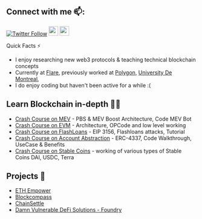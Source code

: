 ## Connect with me 📫:
[![Twitter Follow](https://img.shields.io/twitter/follow/uttam_singhk.svg?style=social)](https://twitter.com/uttam_singhk)
<a href="https://www.linkedin.com/in/uttam-singh/"><img src="https://img.shields.io/badge/linkedin-%230077B5.svg?&style=for-the-badge&logo=linkedin&logoColor=white" height=25></a> 
<a href="https://www.youtube.com/channel/UCKbY9fHz4y_tt2lWSe9bUJw"><img src="https://img.shields.io/badge/youtube-%2312100E.svg?&style=for-the-badge&logo=youtube&logoColor=red" height=25></a> 

Quick Facts ⚡️
- I enjoy researching new web3 protocols & teaching technical blockchain concepts
- Currently at [Flare](https://flare.network/), previously worked at [Polygon](https://polygon.technology/), [University De Montreal](https://www.polymtl.ca/en/),
- I do enjoy coding but haven't been active for a while :(

## Learn Blockchain in-depth 👨‍💻
* [Crash Course on MEV](https://youtu.be/hVWLOdruHhw) - PBS & MEV Boost Architecture, Code MEV Bot
* [Crash Course on EVM](https://youtu.be/8p7RKYJ9AF0) - Architecture, OPCode and low level working
* [Crash Course on FlashLoans](https://youtu.be/hcy1UwBdJCs) - EIP 3156, Flashloans attacks, Tutorial
* [Crash Course on Account Abstraction](https://youtu.be/1pE261Tbjcc)  - ERC-4337, Code Walkthrough, UseCase & Benefits
* [Crash Course on Stable Coins](https://youtu.be/xLixcEiRZNA) - working of various types of Stable Coins DAI, USDC, Terra                                        
  

## Projects 💼
* [ETH Empower](https://github.com/Uttam-Singhh/ETHEmpower)
* [Blockcompass](https://github.com/yorku-ease/blockcompass)
* [ChainSettle](https://github.com/Uttam-Singhh/ChainSettle)
* [Damn Vulnerable DeFi Solutions - Foundry](https://github.com/Uttam-Singhh/Damn-Vulnerable-DeFi-Solutions-Foundry-Solidity)

